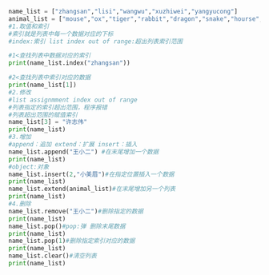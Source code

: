 
<BlogInfo id="960" title="1.列表的基本使用" author="白日梦想猿" pv=0 read_times=0 pre_cost_time="0分42秒" category="高级变量类型" tag_list="['高级变量类型']" create_time="2020.02.09 15:04:21" update_time="2020.02.09 15:59:01" />

```python
name_list = ["zhangsan","lisi","wangwu","xuzhiwei","yangyucong"]
animal_list = ["mouse","ox","tiger","rabbit","dragon","snake","hourse","sheep","monkey","chook","dog","pig"]
#1.取值和索引
#索引就是列表中每一个数据对应的下标
#index:索引 list index out of range:超出列表索引范围

#1<查找列表中数据对应的索引
print(name_list.index("zhangsan"))

#2<查找列表中索引对应的数据
print(name_list[1])
#2.修改
#list assignmment index out of range
#列表指定的索引超出范围，程序报错
#列表超出范围的赋值索引
name_list[3] = "许志伟"
print(name_list)
#3.增加
#append：追加 extend：扩展 insert：插入
name_list.append("王小二") #在末尾增加一个数据
print(name_list)
#object:对象
name_list.insert(2,"小美眉")#在指定位置插入一个数据
print(name_list)
name_list.extend(animal_list)#在末尾增加另一个列表
print(name_list)
#4.删除
name_list.remove("王小二")#删除指定的数据
print(name_list)
name_list.pop()#pop:弹 删除末尾数据
print(name_list)
name_list.pop(1)#删除指定索引对应的数据
print(name_list)
name_list.clear()#清空列表
print(name_list)



```
